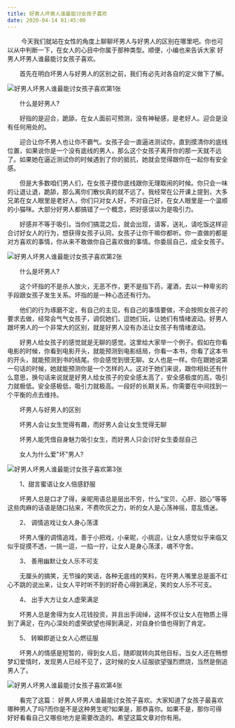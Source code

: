 ```yaml
---
title: 好男人坏男人谁最能讨女孩子喜欢
date: 2020-04-14 01:45:00
---
```




        今天我们就站在女性的角度上聊聊坏男人与好男人的区别在哪里吧。你也可以从中判断一下，在女人的心目中你属于那种类型。顺便，小编也来告诉大家 好男人坏男人谁最能讨女孩子喜欢。

　　首先在明白坏男人与好男人的区别之前，我们有必先对各自的定义做下了解。

![好男人坏男人谁最能讨女孩子喜欢第1张](/img/28fdae15f70a36c14baa98ae53e6f644.jpg)

　　什么是好男人?

　　好指的是迎合，跪舔，在女人面前可预测，没有神秘感，是老好人。迎合是没有任何用处的。

　　迎合让你不男人也让你不霸气。女孩子会一直逼进测试你，直到摸清你的底线位置，如果说你是一个没有底线的男人，那么这个女孩子离开你的那一天就不远了。如果她在逼近测试你的时候遇到了你的抵抗，她就会觉得跟你在一起你有安全感。

　　但是大多数咱们男人们，在女孩子摸你底线跟你无理取闹的时候。你只会一味的让退让退，跪舔，那么离你们散伙真的就不远了。我经常在公开课上提到，大多兄弟在女人眼里是老好人，你们只对女人好，不对自己好，在女人眼里是一个温顺的小猫咪。大部分好男人都搞错了一个概念，把好感误以为是吸引力。

　　好感并不等于吸引。当你们搞混之后，就会出现，请客，送礼，请吃饭这样迎合讨好女人的行为，想获得女孩子认同，女孩子让你干嘛你都听。你一直做的都是对方喜欢的事情，你从来不敢做你自己喜欢做的事情。你委屈自己，成全女孩子。

![好男人坏男人谁最能讨女孩子喜欢第2张](/img/de474044a9ab478da8000d5604fe8703.jpg)

　　什么是坏男人?

　　这个坏指的不是杀人放火，无恶不作，更不是指下药，灌酒，去以一种卑劣的手段跟女孩子发生关系。坏指的是一种心态还有行为。

　　他们的行为琢磨不定，有自己的主见，有自己的事情要做，不会按照女孩子的要求去做，经常会气气女孩子，调侃她们，逗她们玩，让她们有情绪波动。好男人跟坏男人的一个非常大的区别，就是好男人没有办法让女孩子有情绪波动。

　　好男人给女孩子的感觉就是无聊的感觉。这里给大家举一个例子。假如在你看电影的时候，你看到电影开头，就能预测到电影结局，你看一本书，你看了这本书的开头，就能预测到书的结尾。你会感觉到很无聊。女人也是一样。你在跟她说第一句话的时候，她就能预测你是一个怎样的人。这对于她们来说，跟你相处还有什么意思，换句话来说就是好男人给女孩子的安全感太高了，安全感极度的高，吸引力就极低。安全感极低，吸引力就极高。一段好的长期关系，你需要在中间找到一个平衡的点去维持。

　　坏男人与好男人的区别

　　坏男人会让女生觉得有趣，而好男人会让女生觉得无聊

　　坏男人能凭借自身魅力吸引女生，而好男人只会讨好女生委屈自己

　　女人为什么爱"坏"男人?

![好男人坏男人谁最能讨女孩子喜欢第3张](/img/ea9157bd5e9b545fd16b85efaa5a0d32.jpg)

　　1、甜言蜜语让女人倍感舒服

　　坏男人总是口才了得，亲昵用语总是层出不穷，什么“宝贝、心肝、甜心”等等这些肉麻的话语是随口拈来，不费吹灰之力，听的女人是心荡神摇，意乱情迷。

　　2、 调情追戏让女人身心荡漾

　　坏男人懂的调情追戏，善于小把戏，小亲昵，小挑逗，让女人感觉似乎来临又似乎捉摸不透，一挑一逗，一掐一拧，让女人是身心荡漾，魂不守舍。

　　3、 善用幽默让女人乐不可支

　　无厘头的搞笑，无节操的笑话，各种无底线的笑料，在坏男人嘴里总是面不红心不跳的说出来，让女人平时听不到的好奇心得到满足，笑的女人乐不可支。

　　4、 出手大方让女人虚荣满足

　　坏男人总是舍得为女人花钱投资，并且出手阔绰，这样不仅让女人在物质上得到了满足，在内心深处的虚荣欲望也得到满足，对自身价值也得到了肯定。

　　5、 转瞬即逝让女人心燃征服

　　坏男人的情感是短暂的，得到女人后，随即就转向其他目标，当女人还在畅想梦幻爱情时，发现男人已经不见了，这时候的女人征服欲望强烈燃烧，当然是倒追男人了。

![好男人坏男人谁最能讨女孩子喜欢第4张](/img/da3cf788d26603cdbce51fa1c6b08f06.jpg)

　　看完了这篇： 好男人坏男人谁最能讨女孩子喜欢。大家知道了女孩子最喜欢哪种男人了吗?而你是不是这种男生呢?如果是，那恭喜你。如果不是，那你可得好好看看自己又哪些地方是需要改造的。希望这篇文章对你有用。